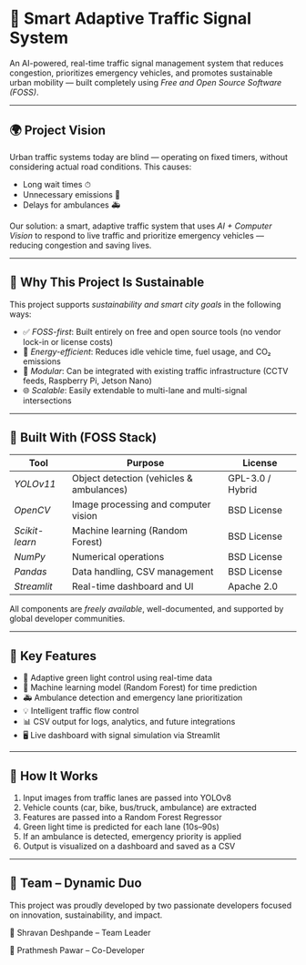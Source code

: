 # 🚦 Smart Adaptive Traffic Signal System

An AI-powered, real-time traffic signal management system that reduces congestion, prioritizes emergency vehicles, and promotes sustainable urban mobility — built completely using *Free and Open Source Software (FOSS)*.

---

## 🌍 Project Vision

Urban traffic systems today are blind — operating on fixed timers, without considering actual road conditions. This causes:

- Long wait times ⏱  
- Unnecessary emissions 💨  
- Delays for ambulances 🚑  

Our solution: a smart, adaptive traffic system that uses *AI + Computer Vision* to respond to live traffic and prioritize emergency vehicles — reducing congestion and saving lives.

---

## 🌱 Why This Project Is Sustainable

This project supports *sustainability and smart city goals* in the following ways:

- ✅ *FOSS-first*: Built entirely on free and open source tools (no vendor lock-in or license costs)
- 🔋 *Energy-efficient*: Reduces idle vehicle time, fuel usage, and CO₂ emissions
- 🧩 *Modular*: Can be integrated with existing traffic infrastructure (CCTV feeds, Raspberry Pi, Jetson Nano)
- 🌐 *Scalable*: Easily extendable to multi-lane and multi-signal intersections

---

## 🔧 Built With (FOSS Stack)

| Tool            | Purpose                                 | License        |
|-----------------|------------------------------------------|----------------|
| *YOLOv11*      | Object detection (vehicles & ambulances) | GPL-3.0 / Hybrid |
| *OpenCV*      | Image processing and computer vision     | BSD License    |
| *Scikit-learn*| Machine learning (Random Forest)         | BSD License    |
| *NumPy*       | Numerical operations                     | BSD License    |
| *Pandas*      | Data handling, CSV management            | BSD License    |
| *Streamlit*   | Real-time dashboard and UI               | Apache 2.0     |

All components are *freely available*, well-documented, and supported by global developer communities.

---

## 🧠 Key Features

- 🎯 Adaptive green light control using real-time data
- 🧠 Machine learning model (Random Forest) for time prediction
- 🚑 Ambulance detection and emergency lane prioritization
- 💡 Intelligent traffic flow control
- 📊 CSV output for logs, analytics, and future integrations
- 🖥 Live dashboard with signal simulation via Streamlit

---

## 🚀 How It Works

1. Input images from traffic lanes are passed into YOLOv8
2. Vehicle counts (car, bike, bus/truck, ambulance) are extracted
3. Features are passed into a Random Forest Regressor
4. Green light time is predicted for each lane (10s–90s)
5. If an ambulance is detected, emergency priority is applied
6. Output is visualized on a dashboard and saved as a CSV

---

## 👥 Team – Dynamic Duo
This project was proudly developed by two passionate developers focused on innovation, sustainability, and impact.

🔹 Shravan Deshpande – Team Leader

🔹 Prathmesh Pawar – Co-Developer
